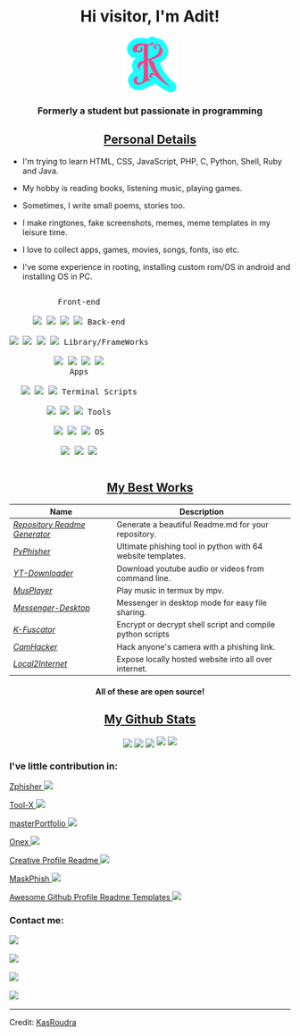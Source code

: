 <h1 align="center">Hi visitor, I'm Adit!</h1>
<p align="center">
<a href="https://kasroudra.github.io/" target="_blank"><img align="center" src="https://github.com/KasRoudra/kasroudra.github.io/raw/main/icons/android-512x512.png" alt="KasRoudra's Portfolio" height="100" width="100"></a>
</p>
<h3 align="center">Formerly a student but passionate in programming</h3>
<h2 align="center"><u>Personal Details</u></h2>
<p align="center">

 - I'm trying to learn HTML, CSS, JavaScript, PHP, C, Python, Shell, Ruby and Java.
 
 - My hobby is reading books, listening music, playing games.

 - Sometimes, I write small poems, stories too.

 - I make ringtones, fake screenshots, memes, meme templates in my leisure time.
 
 - I love to collect apps, games, movies, songs, fonts, iso etc.

 - I've some experience in rooting, installing custom rom/OS in android and installing OS in PC.

</p>

<p style="display: inline-block;" align="center">
  <kbd>
    <kbd>Front-end</kbd>
    <br>
    <br>
    <img width="30px" src="https://cdn.jsdelivr.net/gh/devicons/devicon/icons/html5/html5-original.svg" /> 
    <img width="30px" src="https://cdn.jsdelivr.net/gh/devicons/devicon/icons/css3/css3-plain.svg" /> 
    <img width="30px" src="https://cdn.jsdelivr.net/gh/devicons/devicon/icons/sass/sass-original.svg" /> 
    <img width="30px" src="https://cdn.jsdelivr.net/gh/devicons/devicon/icons/javascript/javascript-original.svg" />
  </kbd>
  <kbd>
    <kbd>Back-end</kbd>
    <br>
    <br>
    <img width="30px" src="https://cdn.jsdelivr.net/gh/devicons/devicon/icons/php/php-original.svg" />
    <img width="30px" src="https://cdn.jsdelivr.net/gh/devicons/devicon/icons/typescript/typescript-original.svg" />
    <img width="30px" src="https://cdn.jsdelivr.net/gh/devicons/devicon/icons/nodejs/nodejs-original.svg" />
    <img width="30px" src="https://cdn.jsdelivr.net/gh/devicons/devicon/icons/rails/rails-original-wordmark.svg" />
  </kbd>
  <kbd>
    <kbd>Library/FrameWorks</kbd>
    <br>
    <br>
    <img width="30px" src="https://cdn.jsdelivr.net/gh/devicons/devicon/icons/tailwindcss/tailwindcss-plain.svg" />
    <img width="30px" src="https://cdn.jsdelivr.net/gh/devicons/devicon/icons/bootstrap/bootstrap-original.svg" />
    <img width="30px" src="https://cdn.jsdelivr.net/gh/devicons/devicon/icons/react/react-original.svg" />
    <img width="30px" src="https://cdn.jsdelivr.net/gh/devicons/devicon/icons/vuejs/vuejs-original.svg" />
  </kbd>
  <br>
  <kbd>
    <kbd>Apps</kbd>
    <br>
    <br>
    <img width="30px" src="https://cdn.jsdelivr.net/gh/devicons/devicon/icons/java/java-original.svg" />
    <img width="30px" src="https://cdn.jsdelivr.net/gh/devicons/devicon/icons/kotlin/kotlin-original.svg" />
    <img width="30px" src="https://cdn.jsdelivr.net/gh/devicons/devicon/icons/dart/dart-original.svg" />
  </kbd>
  <kbd>
    <kbd>Terminal Scripts</kbd>
    <br>
    <br>
    <img width="30px" src="https://cdn.jsdelivr.net/gh/devicons/devicon/icons/python/python-plain.svg" />
    <img width="30px" src="https://cdn.jsdelivr.net/gh/devicons/devicon/icons/bash/bash-original.svg" />
    <img width="30px" src="https://cdn.jsdelivr.net/gh/devicons/devicon/icons/ruby/ruby-original.svg" />
  </kbd>
  <kbd>
    <kbd>Tools</kbd>
    <br>
    <br>
    <img width="30px" src="https://cdn.jsdelivr.net/gh/devicons/devicon/icons/vscode/vscode-original.svg" />
    <img width="30px" src="https://github.com/termux/termux-app/raw/master/app/src/main/res/mipmap-xxxhdpi/ic_launcher.png" />
    <img width="30px" src="https://upload.wikimedia.org/wikipedia/commons/thumb/b/b2/Repl.it_logo.svg/512px-Repl.it_logo.svg.png">
  </kbd>
  <kbd>
    <kbd>OS</kbd>
    <br>
    <br>
    <img width="30px" src="https://cdn.jsdelivr.net/gh/devicons/devicon/icons/linux/linux-original.svg" />
    <img width="30px" src="https://cdn.jsdelivr.net/gh/devicons/devicon/icons/android/android-original.svg" />
    <img width="30px" src="https://cdn.jsdelivr.net/gh/devicons/devicon/icons/windows8/windows8-original.svg" />
  </kbd>
</p>

<h2 align="center"><u>My Best Works</u></h2>

| Name                  | Description                                                |
| ---------------------------------|--------------------------------------------------------------- |
| _[Repository Readme Generator](https://github.com/KasRoudra/repository-readme-generator)_            | Generate a beautiful Readme.md for your repository.             |
| _[PyPhisher](https://github.com/KasRoudra/pyphisher)_                          | Ultimate phishing tool in python with 64 website templates.     |
| _[YT-Downloader](https://github.com/KasRoudra/YT-Downloader)_                  | Download youtube audio or videos from command line.             |
| _[MusPlayer](https://github.com/KasRoudra/MusPlayer)_                         | Play music in termux by mpv.                                     |
| _[Messenger-Desktop](https://github.com/KasRoudra/messengerdesktop)_           |  Messenger in desktop mode for easy file sharing.                |
| _[K-Fuscator](https://github.com/KasRoudra/k-fuscator)_                       | Encrypt or decrypt shell script and compile python scripts       |
| _[CamHacker](https://github.com/KasRoudra/CamHacker)_                         | Hack anyone's camera with a phishing link.                       |
| _[Local2Internet](https://github.com/KasRoudra/Local2Internet)_               | Expose locally hosted website into all over internet.            |
<h4 align="center">All of these are open source!</h4>

<h2 align="center"><u>My Github Stats</u></h2>
<p align="center">
<img align="center" src="https://github-readme-stats.vercel.app/api/top-langs/?username=KasRoudra&layout=compact&bg_color=0,73FA79,73FDFF,7A81FF&theme=graywhite&langs_count=10&exclude_repo=kasweb">
<img align="center" src="https://github-readme-stats.vercel.app/api?username=KasRoudra&count_private=true&show_icons=trueline_height=21&bg_color=0,EC6C6C,FFD479,FFFC79,73FA79&theme=graywhite">	
<img align="center" src="https://github-readme-streak-stats.herokuapp.com/?user=KasRoudra&theme=dracula">
<img src="https://metrics.lecoq.io/KasRoudra?template=classic&achievements=1&achievements.threshold=C&achievements.secrets=true&achievements.display=compact&achievements.limit=0&config.timezone=Asia%2FDhaka">	
<img src="https://github-profile-trophy.vercel.app/?username=KasRoudra&theme=onedark&title=MultiLanguage,Stars,Commit,Followers,Repo,PR">
</p>

### I've little contribution in:

<a href="https://github.com/htr-tech/zphisher">Zphisher  <img src="https://img.shields.io/github/stars/htr-tech/zphisher.svg?style=social&label=Star&maxAge=2592000"> </a>

<a href="https://github.com/rajkumardusad/Tool-X">Tool-X  <img src="https://img.shields.io/github/stars/rajkumardusad/Tool-X.svg?style=social&label=Star&maxAge=2592000"> </a>

<a href="https://github.com/ashutosh1919/masterPortfolio">masterPortfolio  <img src="https://img.shields.io/github/stars/ashutosh1919/masterPortfolio.svg?style=social&label=Star&maxAge=2592000"> </a>

<a href="https://github.com/rajkumardusad/onex">Onex  <img src="https://img.shields.io/github/stars/rajkumardusad/onex.svg?style=social&label=Star&maxAge=2592000"> </a>

<a href="https://github.com/coderjojo/creative-profile-readme">Creative Profile Readme  <img src="https://img.shields.io/github/stars/coderjojo/creative-profile-readme.svg?style=social&label=Star&maxAge=2592000"> </a>

<a href="https://github.com/jaykali/maskphish">MaskPhish  <img src="https://img.shields.io/github/stars/jaykali/maskphish.svg?style=social&label=Star&maxAge=2592000"> </a>

<a href="https://github.com/durgeshsamariya/awesome-github-profile-readme-templates">Awesome Github Profile Readme Templates  <img src="https://img.shields.io/github/stars/durgeshsamariya/awesome-github-profile-readme-templates.svg?style=social&label=Star&maxAge=2592000"> </a>

### Contact me:

<a href="https://github.com/aprabaswara" target="_blank"><img src="https://img.shields.io/badge/Github-aprabaswara-green?style=for-the-badge&logo=github"></a>

<a href="https://facebook.com/KasRoudra" target="_blank"><img src="https://img.shields.io/badge/FaceBook-KasRoudra-purple?style=for-the-badge&logo=facebook"></a>

<a href="https://m.me/KasRoudra" target="_blank"><img src="https://img.shields.io/badge/Messenger-KasRoudra-red?style=for-the-badge&logo=messenger"></a>

<a href="mailto:kasroudrakrd@gmail.com" target="_blank"><img src="https://img.shields.io/badge/Email-kasroudrakrd@gmail.com-teal?style=for-the-badge&logo=gmail"></a>

------
Credit: [KasRoudra](https://github.com/KasRoudra)
